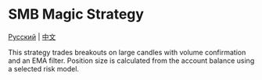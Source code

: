 # SMB Magic Strategy
[Русский](README_ru.md) | [中文](README_cn.md)

This strategy trades breakouts on large candles with volume confirmation and an EMA filter. Position size is calculated from the account balance using a selected risk model.
